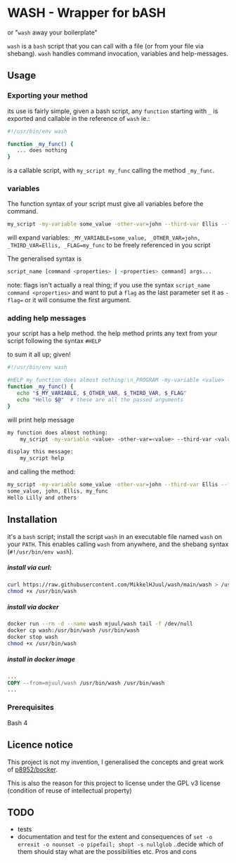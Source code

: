 # WASH - Wrapper for bASH
or "`wash` away your boilerplate"

`wash` is a `bash` script that you can call with a file (or from your file via shebang). `wash` handles command invocation, variables and help-messages.

## Usage
### Exporting your method
its use is fairly simple, given a bash script, any `function` starting with `_` is exported and callable in the reference of `wash` ie.:
```bash
#!/usr/bin/env wash

function _my_func() {
   ... does nothing
}
```
is a callable script, with `my_script my_func` calling the method `_my_func`.

### variables
The function syntax of your script must give all variables before the command.
```bash
my_script -my-variable some_value -other-var=john --third-var Ellis --flag my_func
```
will expand variables: `_MY_VARIABLE=some_value, _OTHER_VAR=john, _THIRD_VAR=Ellis, _FLAG=my_func`
to be freely referenced in you script

The generalised syntax is
```bash
script_name [command <properties> | <properties> command] args...
```

note: flags isn't actually a real thing; if you use the syntax `script_name command <properties>` and want to put a `flag` as the last parameter set it as `-flag=` or it will consume the first argument.

### adding help messages
your script has a help method. the help method prints any text from your script following the syntax `#HELP`

to sum it all up; given!
```bash
#!/usr/bin/env wash

#HELP my function does almost nothing:\n_PROGRAM -my-variable <value> -other-var=<value> -third-var <value> -flag my_func
function _my_func() {
   echo "$_MY_VARIABLE, $_OTHER_VAR, $_THIRD_VAR, $_FLAG"
   echo "Hello $@"  # these are all the passed arguments
}
```
will print help message
```bash
my function does almost nothing:
	my_script -my-variable <value> -other-var=<value> --third-var <value> -flag my_func

display this message:
	my_script help

```
and calling the method:
```bash
my_script -my-variable some_value -other-var=john --third-var Ellis --flag my_func Lilly and others
some_value, john, Ellis, my_func
Hello Lilly and others
```

## Installation
it's a `bash` script; install the script `wash` in an executable file named `wash` on your `PATH`. This enables calling `wash` from anywhere, and the shebang syntax (`#!/usr/bin/env wash`).

##### install via curl:
```bash
curl https://raw.githubusercontent.com/MikkelHJuul/wash/main/wash > /usr/bin/wash
chmod +x /usr/bin/wash
```

##### install via docker
```bash
docker run --rm -d --name wash mjuul/wash tail -f /dev/null
docker cp wash:/usr/bin/wash /usr/bin/wash
docker stop wash
chmod +x /usr/bin/wash
```

##### install in docker image
```Dockerfile
...
COPY --from=mjuul/wash /usr/bin/wash /usr/bin/wash
...
```

### Prerequisites
Bash 4

## Licence notice
This project is not my invention, I generalised the concepts and great work of [p8952/bocker](https://github.com/p8952/bocker).

This is also the reason for this project to license under the GPL v3 license (condition of reuse of intellectual property)

## TODO
- tests
- documentation and test for the extent and consequences of `set -o errexit -o nounset -o pipefail; shopt -s nullglob`
..decide which of them should stay what are the possibilities etc. Pros and cons
